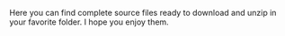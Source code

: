 Here you can find complete source files ready to download and unzip in your favorite folder.
I hope you enjoy them.
